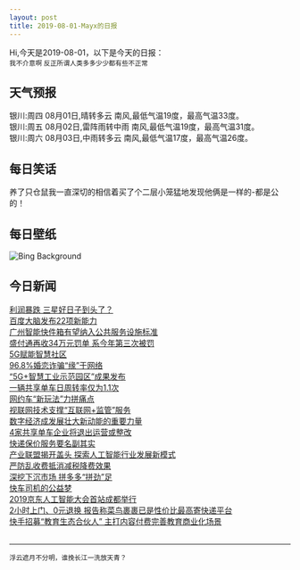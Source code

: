 ```yaml
---
layout: post
title: 2019-08-01-Mayx的日报
---
```


Hi,今天是2019-08-01，以下是今天的日报：<br><small>
我不介意啊 反正所谓人类多多少少都有些不正常</small><!--more-->
## 天气预报
银川:周四 08月01日,晴转多云 南风,最低气温19度，最高气温33度。<br>银川:周五 08月02日,雷阵雨转中雨 南风,最低气温19度，最高气温31度。<br>银川:周六 08月03日,中雨转多云 南风,最低气温17度，最高气温26度。
## 每日笑话
养了只仓鼠我一直深切的相信着买了个二层小笼猛地发现他俩是一样的-都是公的！
## 每日壁纸
![Bing Background](https://cn.bing.com/th?id=OHR.TreeTower_EN-US3470966766_1920x1080.jpg&rf=LaDigue_1920x1080.jpg&pid=hp "A treetop walkway in the Bavarian Forest National Park, Neuschönau, Germany (© imageBROKER/Alamy)")
## 今日新闻

[利润暴跌 三星好日子到头了？](http://it.people.com.cn/n1/2019/0801/c1009-31268691.html)   
[百度大脑发布22项新能力](http://it.people.com.cn/n1/2019/0801/c1009-31268487.html)   
[广州智能快件箱有望纳入公共服务设施标准](http://it.people.com.cn/n1/2019/0801/c1009-31268515.html)   
[盛付通再收34万元罚单 系今年第三次被罚](http://it.people.com.cn/n1/2019/0801/c1009-31268541.html)   
[5G赋能智慧社区](http://it.people.com.cn/n1/2019/0801/c1009-31268670.html)   
[96.8%婚恋诈骗“缘”于网络](http://it.people.com.cn/n1/2019/0801/c1009-31268863.html)   
[“5G+智慧工业示范园区”成果发布](http://it.people.com.cn/n1/2019/0801/c1009-31268334.html)   
[一辆共享单车日周转率仅为1.1次](http://it.people.com.cn/n1/2019/0801/c1009-31268409.html)   
[网约车“新玩法”力拼痛点](http://it.people.com.cn/n1/2019/0801/c1009-31268309.html)   
[视联网技术支撑“互联网+监管”服务](http://it.people.com.cn/n1/2019/0801/c1009-31268304.html)   
[数字经济成发展壮大新动能的重要力量](http://it.people.com.cn/n1/2019/0801/c1009-31268325.html)   
[4家共享单车企业将退出运营或整改](http://it.people.com.cn/n1/2019/0801/c1009-31268281.html)   
[快递保价服务要名副其实](http://it.people.com.cn/n1/2019/0801/c1009-31268347.html)   
[产业联盟揭开盖头 探索人工智能行业发展新模式](http://it.people.com.cn/n1/2019/0801/c1009-31268398.html)   
[严防乱收费抵消减税降费效果](http://it.people.com.cn/n1/2019/0801/c1009-31268355.html)   
[深挖下沉市场 拼多多“拼劲”足](http://it.people.com.cn/n1/2019/0801/c1009-31268330.html)   
[快车司机的公益梦](http://it.people.com.cn/n1/2019/0731/c1009-31267983.html)   
[2019京东人工智能大会首站成都举行](http://it.people.com.cn/n1/2019/0731/c1009-31268011.html)   
[2小时上门、0元退换 报告称菜鸟裹裹已是性价比最高寄快递平台](http://it.people.com.cn/n1/2019/0731/c1009-31267988.html)   
[快手招募“教育生态合伙人” 主打内容付费完善教育商业化场景](http://it.people.com.cn/n1/2019/0731/c1009-31267986.html)   
<br />

***

<small>浮云遮月不分明，谁挽长江一洗放天青？</small>
